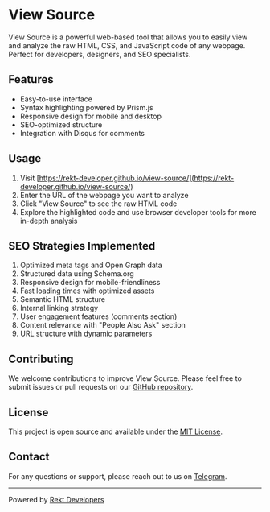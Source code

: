 # View Source

View Source is a powerful web-based tool that allows you to easily view and analyze the raw HTML, CSS, and JavaScript code of any webpage. Perfect for developers, designers, and SEO specialists.

## Features

- Easy-to-use interface
- Syntax highlighting powered by Prism.js
- Responsive design for mobile and desktop
- SEO-optimized structure
- Integration with Disqus for comments

## Usage

1. Visit [https://rekt-developer.github.io/view-source/](https://rekt-developer.github.io/view-source/)
2. Enter the URL of the webpage you want to analyze
3. Click "View Source" to see the raw HTML code
4. Explore the highlighted code and use browser developer tools for more in-depth analysis

## SEO Strategies Implemented

1. Optimized meta tags and Open Graph data
2. Structured data using Schema.org
3. Responsive design for mobile-friendliness
4. Fast loading times with optimized assets
5. Semantic HTML structure
6. Internal linking strategy
7. User engagement features (comments section)
8. Content relevance with "People Also Ask" section
9. URL structure with dynamic parameters

## Contributing

We welcome contributions to improve View Source. Please feel free to submit issues or pull requests on our [GitHub repository](https://github.com/Rekt-Developer/view-source).

## License

This project is open source and available under the [MIT License](LICENSE).

## Contact

For any questions or support, please reach out to us on [Telegram](https://t.me/RektDevelopers).

---

Powered by [Rekt Developers](https://github.com/Rekt-Developer)

